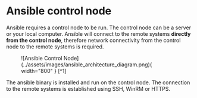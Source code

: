 # Ansible control node
Ansible requires a control node to be run.
The control node can be a server or your local computer.
Ansible will connect to the remote systems **directly from the control node**, therefore network connectivity from the control node to the remote systems is required.

<figure markdown>
  ![Ansible Control Node](../assets/images/ansible_architecture_diagram.png){ width="800" }
  [^1]
</figure>

The ansible binary is installed and run on the control node.
The connection to the remote systems is established using SSH, WinRM or HTTPS.

[^1]: <a href="https://www.kreyman.de/index.php/others/linux-kubernetes/213-ansible-verwendungsszenarien" title="process icons">Ansible Verwendungsszenarien</a>